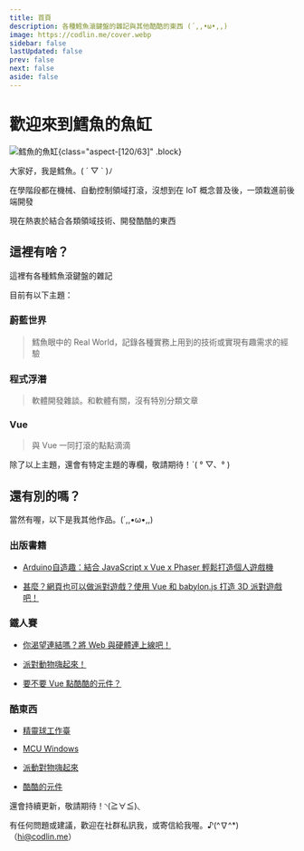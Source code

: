 ```yaml
---
title: 首頁
description: 各種鱈魚滾鍵盤的雜記與其他酷酷的東西 (´,,•ω•,,)
image: https://codlin.me/cover.webp
sidebar: false
lastUpdated: false
prev: false
next: false
aside: false
---
```


<script setup>
  import AniTest from '../components/ani-test.vue'
</script>

# 歡迎來到鱈魚的魚缸

![鱈魚的魚缸](/cover.webp){class="aspect-[120/63]" .block}

大家好，我是鱈魚。( ´ ▽ ` )ﾉ

在學階段都在機械、自動控制領域打滾，沒想到在 IoT 概念普及後，一頭栽進前後端開發

現在熱衷於結合各類領域技術、開發酷酷的東西

## 這裡有啥？

這裡有各種鱈魚滾鍵盤的雜記

目前有以下主題：

### 蔚藍世界

> 鱈魚眼中的 Real World，記錄各種實務上用到的技術或實現有趣需求的經驗

### 程式浮潛

> 軟體開發雜談。和軟體有關，沒有特別分類文章

### Vue

> 與 Vue 一同打滾的點點滴滴

除了以上主題，還會有特定主題的專欄，敬請期待！ˋ( ° ▽、° )

## 還有別的嗎？

當然有喔，以下是我其他作品。(´,,•ω•,,)

### 出版書籍

- [Arduino自造趣：結合 JavaScript x Vue x Phaser 輕鬆打造個人遊戲機](https://www.books.com.tw/products/0010942459?sloc=main)

- [甚麼？網頁也可以做派對遊戲？使用 Vue 和 babylon.js 打造 3D 派對遊戲吧！](https://www.books.com.tw/products/0010972621?sloc=main)

### 鐵人賽

- [你渴望連結嗎？將 Web 與硬體連上線吧！](https://ithelp.ithome.com.tw/users/20140213/ironman/4765)

- [派對動物嗨起來！](https://ithelp.ithome.com.tw/users/20140213/ironman/5661)

- [要不要 Vue 點酷酷的元件？](https://ithelp.ithome.com.tw/users/20140213/ironman/7201)

### 酷東西

- [精靈球工作臺](https://side_project.gitlab.io/pokeball-workshop/)

- [MCU Windows](https://codfish-210716.notion.site/MCU-Windows-2f896774ea2f4742af974c753f947bd4#4fcf87c34f544b71bce9a76d96adb39a)

- [派動對物嗨起來](https://www.youtube.com/watch?v=PPWyUhT6gRk)

- [酷酷的元件](https://chillcomponent.codlin.me/)

還會持續更新，敬請期待！◝(≧∀≦)◟

有任何問題或建議，歡迎在社群私訊我，或寄信給我喔。♪(^∇^*)（<hi@codlin.me>）
